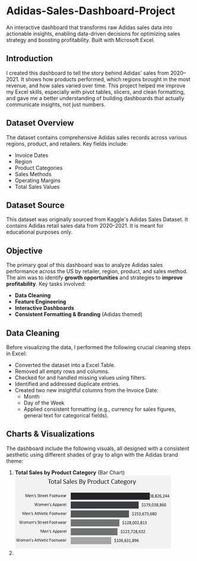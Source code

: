 # Adidas-Sales-Dashboard-Project
An interactive dashboard that transforms raw Adidas sales data into actionable insights, enabling data-driven decisions for optimizing sales strategy and boosting profitability. Built with Microsoft Excel.
## Introduction
I created this dashboard to tell the story behind Adidas' sales from 2020–2021. It shows how products performed, which regions brought in the most revenue, and how sales varied over time. This project helped me improve my Excel skills, especially with pivot tables, slicers, and clean formatting, and gave me a better understanding of building dashboards that actually communicate insights, not just numbers.
## Dataset Overview
The dataset contains comprehensive Adidas sales records across various regions, product, and retailers. Key fields include:
* Invoice Dates
* Region
* Product Categories
* Sales Methods
* Operating Margins
* Total Sales Values
## Dataset Source
This dataset was originally sourced from Kaggle's Adidas Sales Dataset. It contains Adidas retail sales data from 2020–2021. It is meant for educational purposes only.
## Objective
The primary goal of this dashboard was to analyze Adidas sales performance across the US by retailer, region, product, and sales method. The aim was to identify **growth opportunities** and strategies to **improve profitability**.
Key tasks involved:
* **Data Cleaning**
* **Feature Engineering**
* **Interactive Dashboards**
* **Consistent Formatting & Branding** (Adidas themed)
## Data Cleaning
Before visualizing the data, I performed the following crucial cleaning steps in Excel:
* Converted the dataset into a Excel Table.
* Removed all empty rows and columns.
* Checked for and handled missing values using filters.
* Identified and addressed duplicate entries.
* Created two new insightful columns from the Invoice Date:
    * Month
    * Day of the Week
    * Applied consistent formatting (e.g., currency for sales figures, general text for categorical fields).
## Charts & Visualizations
The dashboard include the following visuals, all designed with a consistent aesthetic using different shades of gray to align with the Adidas brand theme:
1.  **Total Sales by Product Category** (Bar Chart)
   ![Total Sales by Product Category](https://github.com/samopad-o/Adidas-Sales-Dashboard-Project/blob/main/total%20sales%20by%20product.png)
3. 
